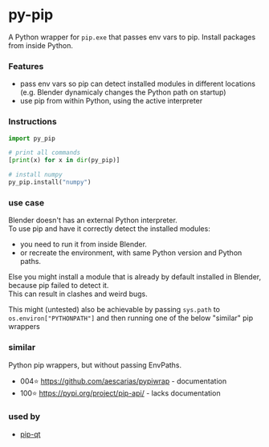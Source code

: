 # py-pip
A Python wrapper for `pip.exe` that passes env vars to pip.
Install packages from inside Python.

### Features
- pass env vars so pip can detect installed modules in different locations (e.g. Blender dynamicaly changes the Python path on startup)
- use pip from within Python, using the active interpreter

### Instructions
```python
import py_pip

# print all commands
[print(x) for x in dir(py_pip)]

# install numpy
py_pip.install("numpy")
```

### use case
Blender doesn't has an external Python interpreter.   
To use pip and have it correctly detect the installed modules:
- you need to run it from inside Blender.
- or recreate the environment, with same Python version and Python paths.

Else you might install a module that is already by default installed in Blender, because pip failed to detect it.  
This can result in clashes and weird bugs.  

This might (untested) also be achievable by passing `sys.path` to `os.environ["PYTHONPATH"]` and then running one of the below "similar" pip wrappers

### similar
Python pip wrappers, but without passing EnvPaths.

- 004⭐ https://github.com/aescarias/pypiwrap - documentation
- 100⭐ https://pypi.org/project/pip-api/ - lacks documentation

### used by
- [pip-qt](https://github.com/hannesdelbeke/pip-qt)
